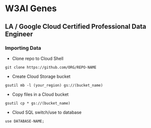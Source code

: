 # W3AI Genes 

## LA / Google Cloud Certified Professional Data Engineer

### Importing Data

- Clone repo to Cloud Shell
```
git clone https://github.com/ORG/REPO-NAME
```
- Create Cloud Storage bucket

```gsutil mb -l (your_region) gs://(bucket_name)```

- Copy files in a Cloud bucket

```gsutil cp * gs://(bucket_name)```

- Cloud SQL switch/use to database

```use DATABASE-NAME;```



